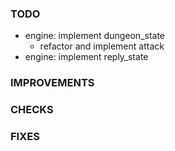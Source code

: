 ### TODO
- engine: implement dungeon_state
    - refactor and implement attack
- engine: implement reply_state

### IMPROVEMENTS

### CHECKS

### FIXES
